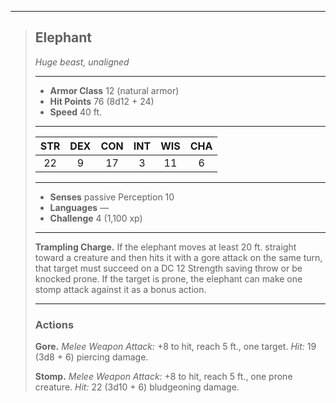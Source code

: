 ***
> ## Elephant
> *Huge beast, unaligned*
> 
> ***
> 
> - **Armor Class** 12 (natural armor)
> - **Hit Points** 76 (8d12 + 24)
> - **Speed** 40 ft.
> 
> ***
> 
> |STR|DEX|CON|INT|WIS|CHA|
> |:---:|:---:|:---:|:---:|:---:|:---:|
> |22|9|17|3|11|6|
> 
> ***
> 
> - **Senses** passive Perception 10
> - **Languages** —
> - **Challenge** 4 (1,100 xp)
> 
> ***
> 
> **Trampling Charge.** If the elephant moves at least 20 ft. straight toward a creature and then hits it with a gore attack on the same turn, that target must succeed on a DC 12 Strength saving throw or be knocked prone. If the target is prone, the elephant can make one stomp attack against it as a bonus action.
> 
> ***
> 
> ### Actions
> **Gore.** *Melee Weapon Attack:* +8 to hit, reach 5 ft., one target. *Hit:* 19 (3d8 + 6) piercing damage.
> 
> **Stomp.** *Melee Weapon Attack:* +8 to hit, reach 5 ft., one prone creature. *Hit:* 22 (3d10 + 6) bludgeoning damage.